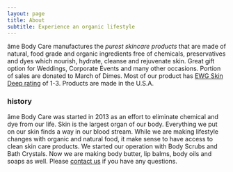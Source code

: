 ```yaml
---
layout: page
title: About
subtitle: Experience an organic lifestyle
---
```


âme Body Care manufactures the *purest skincare products* that are made of natural, food grade and organic ingredients free of chemicals, preservatives and dyes which nourish, hydrate, cleanse and rejuvenate skin. Great gift option for Weddings, Corporate Events and many other occasions. Portion of sales are donated to March of Dimes. Most of our product has [EWG Skin Deep rating](https://www.ewg.org/skindeep/browse/brands/6731) of 1-3. Products are made in the U.S.A.

### history

âme Body Care was started in 2013 as an effort to eliminate chemical and dye from our life. Skin is the largest organ of our body. Everything we put on our skin finds a way in our blood stream. While we are making lifestyle changes with organic and natural food, it make sense to have access to clean skin care products.  We started our operation with Body Scrubs and Bath Crystals. Now we are making body butter, lip balms, body oils and soaps as well. Please [contact us](https://www.facebook.com/amebody/) if you have any questions.


